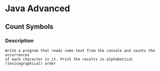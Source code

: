 # Java Advanced

## Count Symbols

### Description
    Write a program that reads some text from the console and counts the occurrences 
    of each character in it. Print the results in alphabetical (lexicographical) order

